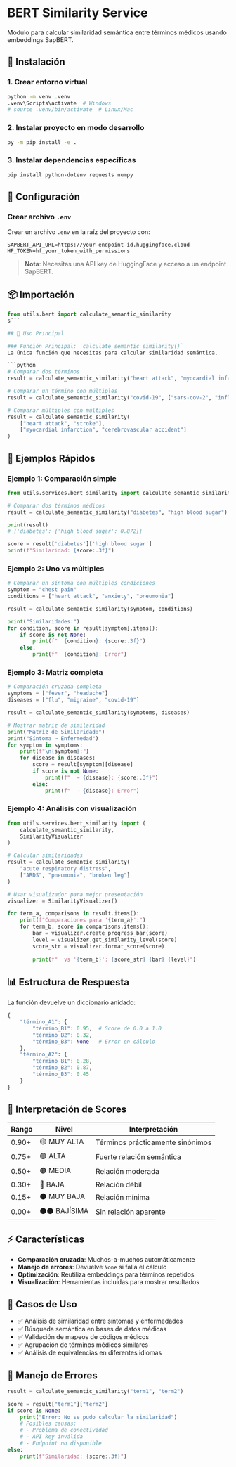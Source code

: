 # BERT Similarity Service

Módulo para calcular similaridad semántica entre términos médicos usando embeddings SapBERT.

## 🚀 Instalación

### 1. Crear entorno virtual
```bash
python -m venv .venv
.venv\Scripts\activate  # Windows
# source .venv/bin/activate  # Linux/Mac
```

### 2. Instalar proyecto en modo desarrollo
```bash
py -m pip install -e .
```

### 3. Instalar dependencias específicas
```bash
pip install python-dotenv requests numpy
```

## 🔧 Configuración

### Crear archivo `.env`
Crear un archivo `.env` en la raíz del proyecto con:

```env
SAPBERT_API_URL=https://your-endpoint-id.huggingface.cloud
HF_TOKEN=hf_your_token_with_permissions
```

> **Nota**: Necesitas una API key de HuggingFace y acceso a un endpoint SapBERT.

## 📦 Importación

```python
from utils.bert import calculate_semantic_similarity
s```

## 🔧 Uso Principal

### Función Principal: `calculate_semantic_similarity()`
La única función que necesitas para calcular similaridad semántica.

```python
# Comparar dos términos
result = calculate_semantic_similarity("heart attack", "myocardial infarction")

# Comparar un término con múltiples
result = calculate_semantic_similarity("covid-19", ["sars-cov-2", "influenza"])

# Comparar múltiples con múltiples
result = calculate_semantic_similarity(
    ["heart attack", "stroke"], 
    ["myocardial infarction", "cerebrovascular accident"]
)
```

## 📝 Ejemplos Rápidos

### Ejemplo 1: Comparación simple
```python
from utils.services.bert_similarity import calculate_semantic_similarity

# Comparar dos términos médicos
result = calculate_semantic_similarity("diabetes", "high blood sugar")

print(result)
# {'diabetes': {'high blood sugar': 0.872}}

score = result['diabetes']['high blood sugar']
print(f"Similaridad: {score:.3f}")
```

### Ejemplo 2: Uno vs múltiples
```python
# Comparar un síntoma con múltiples condiciones
symptom = "chest pain"
conditions = ["heart attack", "anxiety", "pneumonia"]

result = calculate_semantic_similarity(symptom, conditions)

print("Similaridades:")
for condition, score in result[symptom].items():
    if score is not None:
        print(f"  {condition}: {score:.3f}")
    else:
        print(f"  {condition}: Error")
```

### Ejemplo 3: Matriz completa
```python
# Comparación cruzada completa
symptoms = ["fever", "headache"]
diseases = ["flu", "migraine", "covid-19"]

result = calculate_semantic_similarity(symptoms, diseases)

# Mostrar matriz de similaridad
print("Matriz de Similaridad:")
print("Síntoma → Enfermedad")
for symptom in symptoms:
    print(f"\n{symptom}:")
    for disease in diseases:
        score = result[symptom][disease]
        if score is not None:
            print(f"  → {disease}: {score:.3f}")
        else:
            print(f"  → {disease}: Error")
```

### Ejemplo 4: Análisis con visualización
```python
from utils.services.bert_similarity import (
    calculate_semantic_similarity,
    SimilarityVisualizer
)

# Calcular similaridades
result = calculate_semantic_similarity(
    "acute respiratory distress",
    ["ARDS", "pneumonia", "broken leg"]
)

# Usar visualizador para mejor presentación
visualizer = SimilarityVisualizer()

for term_a, comparisons in result.items():
    print(f"Comparaciones para '{term_a}':")
    for term_b, score in comparisons.items():
        bar = visualizer.create_progress_bar(score)
        level = visualizer.get_similarity_level(score)
        score_str = visualizer.format_score(score)
        
        print(f"  vs '{term_b}': {score_str} {bar} {level}")
```

## 📊 Estructura de Respuesta

La función devuelve un diccionario anidado:

```python
{
    "término_A1": {
        "término_B1": 0.95,  # Score de 0.0 a 1.0
        "término_B2": 0.32,
        "término_B3": None   # Error en cálculo
    },
    "término_A2": {
        "término_B1": 0.28,
        "término_B2": 0.87,
        "término_B3": 0.45
    }
}
```

## 🎯 Interpretación de Scores

| Rango | Nivel | Interpretación |
|-------|-------|----------------|
| 0.90+ | 🟡 MUY ALTA | Términos prácticamente sinónimos |
| 0.75+ | 🟢 ALTA | Fuerte relación semántica |
| 0.50+ | 🟠 MEDIA | Relación moderada |
| 0.30+ | 🔴 BAJA | Relación débil |
| 0.15+ | ⚫ MUY BAJA | Relación mínima |
| 0.00+ | ⚫⚫ BAJÍSIMA | Sin relación aparente |

## ⚡ Características

- **Comparación cruzada**: Muchos-a-muchos automáticamente
- **Manejo de errores**: Devuelve `None` si falla el cálculo
- **Optimización**: Reutiliza embeddings para términos repetidos
- **Visualización**: Herramientas incluidas para mostrar resultados

## 🎯 Casos de Uso

- ✅ Análisis de similaridad entre síntomas y enfermedades
- ✅ Búsqueda semántica en bases de datos médicas  
- ✅ Validación de mapeos de códigos médicos
- ✅ Agrupación de términos médicos similares
- ✅ Análisis de equivalencias en diferentes idiomas

## 🔴 Manejo de Errores

```python
result = calculate_semantic_similarity("term1", "term2")

score = result["term1"]["term2"]
if score is None:
    print("Error: No se pudo calcular la similaridad")
    # Posibles causas:
    # - Problema de conectividad
    # - API key inválida
    # - Endpoint no disponible
else:
    print(f"Similaridad: {score:.3f}")
``` 